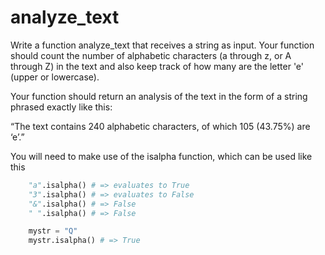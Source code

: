 # analyze_text

Write a function analyze_text that receives a string as input. Your function should count the number of alphabetic characters (a through z, or A through Z) in the text and also keep track of how many are the letter 'e' (upper or lowercase).

Your function should return an analysis of the text in the form of a string phrased exactly like this:

“The text contains 240 alphabetic characters, of which 105 (43.75%) are ‘e’.”

You will need to make use of the isalpha function, which can be used like this

```python
    "a".isalpha() # => evaluates to True
    "3".isalpha() # => evaluates to False
    "&".isalpha() # => False
    " ".isalpha() # => False

    mystr = "Q"
    mystr.isalpha() # => True
```
